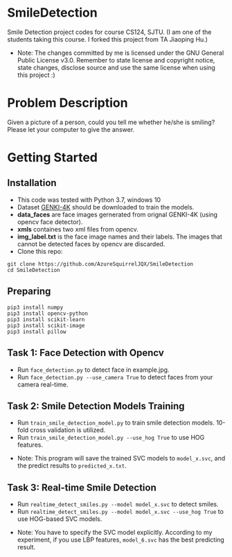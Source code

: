 # SmileDetection

Smile Detection project codes for course CS124, SJTU. (I am one of the students taking this course. I forked this project from TA Jiaoping Hu.)
* Note: The changes committed by me is licensed under the GNU General Public License v3.0. Remember to state license and copyright notice, state changes, disclose source and use the same license when using this project :) 

# Problem Description

Given a picture of a person, could you tell me whether he/she is smiling? Please let your computer to give the answer.

# Getting Started
## Installation
- This code was tested with Python 3.7, windows 10
- Dataset [GENKI-4K](https://inc.ucsd.edu/mplab/wordpress/wp-content/uploads/genki4k.tar) should be downloaded to train the models. 
- **data_faces** are face images gernerated from orignal GENKI-4K (using opencv face detector).
- **xmls** containes two xml files from opencv.
- **img_label.txt** is the face image names and their labels. The images that cannot be detected faces by opencv are discarded.
- Clone this repo:
```
git clone https://github.com/AzureSquirrelJQX/SmileDetection
cd SmileDetection
```

## Preparing
```
pip3 install numpy
pip3 install opencv-python
pip3 install scikit-learn
pip3 install scikit-image
pip3 install pillow
```

## Task 1: Face Detection with Opencv

- Run ```face_detection.py``` to detect face in example.jpg.
- Run ```face_detection.py --use_camera True``` to detect faces from your camera real-time.

## Task 2: Smile Detection Models Training

- Run ```train_smile_detection_model.py``` to train smile detection models. 10-fold cross validation is utilized.
- Run ```train_smile_detection_model.py --use_hog True``` to use HOG features.
* Note: This program will save the trained SVC models to ```model_x.svc```, and the predict results to ```predicted_x.txt```.

## Task 3: Real-time Smile Detection 

- Run ```realtime_detect_smiles.py --model model_x.svc``` to detect smiles.
- Run ```realtime_detect_smiles.py --model model_x.svc --use_hog True``` to use HOG-based SVC models.
* Note: You have to specify the SVC model explicitly. According to my experiment, if you use LBP features, ```model_6.svc``` has the best predicting result.
